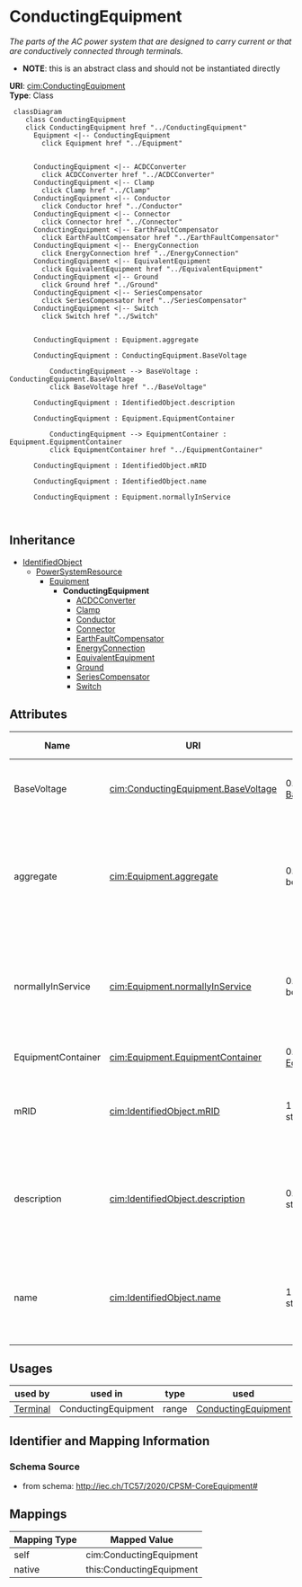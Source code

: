 # ConductingEquipment


_The parts of the AC power system that are designed to carry current or that are conductively connected through terminals._




* __NOTE__: this is an abstract class and should not be instantiated directly


**URI**: [cim:ConductingEquipment](http://iec.ch/TC57/CIM100#ConductingEquipment)<br />
**Type**: Class




```mermaid
 classDiagram
    class ConductingEquipment
    click ConductingEquipment href "../ConductingEquipment"
      Equipment <|-- ConductingEquipment
        click Equipment href "../Equipment"
      

      ConductingEquipment <|-- ACDCConverter
        click ACDCConverter href "../ACDCConverter"
      ConductingEquipment <|-- Clamp
        click Clamp href "../Clamp"
      ConductingEquipment <|-- Conductor
        click Conductor href "../Conductor"
      ConductingEquipment <|-- Connector
        click Connector href "../Connector"
      ConductingEquipment <|-- EarthFaultCompensator
        click EarthFaultCompensator href "../EarthFaultCompensator"
      ConductingEquipment <|-- EnergyConnection
        click EnergyConnection href "../EnergyConnection"
      ConductingEquipment <|-- EquivalentEquipment
        click EquivalentEquipment href "../EquivalentEquipment"
      ConductingEquipment <|-- Ground
        click Ground href "../Ground"
      ConductingEquipment <|-- SeriesCompensator
        click SeriesCompensator href "../SeriesCompensator"
      ConductingEquipment <|-- Switch
        click Switch href "../Switch"
      
      
      ConductingEquipment : Equipment.aggregate
        
      ConductingEquipment : ConductingEquipment.BaseVoltage
        
          ConductingEquipment --> BaseVoltage : ConductingEquipment.BaseVoltage
          click BaseVoltage href "../BaseVoltage"
        
      ConductingEquipment : IdentifiedObject.description
        
      ConductingEquipment : Equipment.EquipmentContainer
        
          ConductingEquipment --> EquipmentContainer : Equipment.EquipmentContainer
          click EquipmentContainer href "../EquipmentContainer"
        
      ConductingEquipment : IdentifiedObject.mRID
        
      ConductingEquipment : IdentifiedObject.name
        
      ConductingEquipment : Equipment.normallyInService
        
      
```





## Inheritance
* [IdentifiedObject](IdentifiedObject.md)
    * [PowerSystemResource](PowerSystemResource.md)
        * [Equipment](Equipment.md)
            * **ConductingEquipment**
                * [ACDCConverter](ACDCConverter.md)
                * [Clamp](Clamp.md)
                * [Conductor](Conductor.md)
                * [Connector](Connector.md)
                * [EarthFaultCompensator](EarthFaultCompensator.md)
                * [EnergyConnection](EnergyConnection.md)
                * [EquivalentEquipment](EquivalentEquipment.md)
                * [Ground](Ground.md)
                * [SeriesCompensator](SeriesCompensator.md)
                * [Switch](Switch.md)



## Attributes


| Name | URI | Cardinality and Range | Description | Inheritance |
| ---  | --- | --- | --- | --- |
| BaseVoltage | [cim:ConductingEquipment.BaseVoltage](http://iec.ch/TC57/CIM100#ConductingEquipment.BaseVoltage) | 0..1 <br />  [BaseVoltage](BaseVoltage.md)  | Base voltage of this conducting equipment | direct |
| aggregate | [cim:Equipment.aggregate](http://iec.ch/TC57/CIM100#Equipment.aggregate) | 0..1 <br />  boolean  | The aggregate flag provides an alternative way of representing an aggregated ... | [Equipment](Equipment.md) |
| normallyInService | [cim:Equipment.normallyInService](http://iec.ch/TC57/CIM100#Equipment.normallyInService) | 0..1 <br />  boolean  | Specifies the availability of the equipment under normal operating conditions | [Equipment](Equipment.md) |
| EquipmentContainer | [cim:Equipment.EquipmentContainer](http://iec.ch/TC57/CIM100#Equipment.EquipmentContainer) | 0..1 <br />  [EquipmentContainer](EquipmentContainer.md)  | Container of this equipment | [Equipment](Equipment.md) |
| mRID | [cim:IdentifiedObject.mRID](http://iec.ch/TC57/CIM100#IdentifiedObject.mRID) | 1 <br />  string  | Master resource identifier issued by a model authority | [IdentifiedObject](IdentifiedObject.md) |
| description | [cim:IdentifiedObject.description](http://iec.ch/TC57/CIM100#IdentifiedObject.description) | 0..1 <br />  string  | The description is a free human readable text describing or naming the object | [IdentifiedObject](IdentifiedObject.md) |
| name | [cim:IdentifiedObject.name](http://iec.ch/TC57/CIM100#IdentifiedObject.name) | 1 <br />  string  | The name is any free human readable and possibly non unique text naming the o... | [IdentifiedObject](IdentifiedObject.md) |





## Usages

| used by | used in | type | used |
| ---  | --- | --- | --- |
| [Terminal](Terminal.md) | ConductingEquipment | range | [ConductingEquipment](ConductingEquipment.md) |






## Identifier and Mapping Information







### Schema Source


* from schema: http://iec.ch/TC57/2020/CPSM-CoreEquipment#





## Mappings

| Mapping Type | Mapped Value |
| ---  | ---  |
| self | cim:ConductingEquipment |
| native | this:ConductingEquipment |




